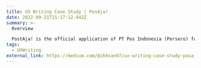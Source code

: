 ```yaml
---
title: UX Writing Case Study | PosAja!
date: 2022-09-21T15:17:12.642Z
summary: >-
  Overview

  PostAja! is the official application of PT Pos Indonesia (Persero) for delivery of letters or packages.
tags:
  - UXWriting
external_link: https://medium.com/@ikhsan97/ux-writing-case-study-posaja-1e5cbc27df8e
---
```

